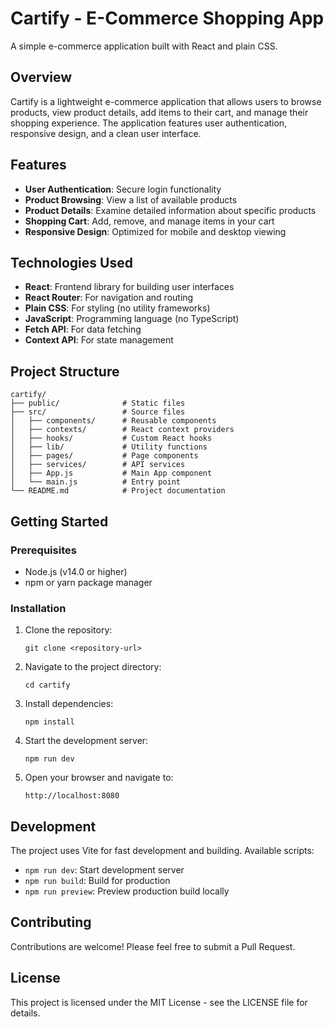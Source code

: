 
# Cartify - E-Commerce Shopping App

A simple e-commerce application built with React and plain CSS.

## Overview

Cartify is a lightweight e-commerce application that allows users to browse products, view product details, add items to their cart, and manage their shopping experience. The application features user authentication, responsive design, and a clean user interface.

## Features

- **User Authentication**: Secure login functionality
- **Product Browsing**: View a list of available products
- **Product Details**: Examine detailed information about specific products
- **Shopping Cart**: Add, remove, and manage items in your cart
- **Responsive Design**: Optimized for mobile and desktop viewing

## Technologies Used

- **React**: Frontend library for building user interfaces
- **React Router**: For navigation and routing
- **Plain CSS**: For styling (no utility frameworks)
- **JavaScript**: Programming language (no TypeScript)
- **Fetch API**: For data fetching
- **Context API**: For state management

## Project Structure

```
cartify/
├── public/              # Static files
├── src/                 # Source files
│   ├── components/      # Reusable components
│   ├── contexts/        # React context providers
│   ├── hooks/           # Custom React hooks
│   ├── lib/             # Utility functions
│   ├── pages/           # Page components
│   ├── services/        # API services
│   ├── App.js           # Main App component
│   └── main.js          # Entry point
└── README.md            # Project documentation
```

## Getting Started

### Prerequisites

- Node.js (v14.0 or higher)
- npm or yarn package manager

### Installation

1. Clone the repository:
   ```
   git clone <repository-url>
   ```

2. Navigate to the project directory:
   ```
   cd cartify
   ```

3. Install dependencies:
   ```
   npm install
   ```

4. Start the development server:
   ```
   npm run dev
   ```

5. Open your browser and navigate to:
   ```
   http://localhost:8080
   ```

## Development

The project uses Vite for fast development and building. Available scripts:

- `npm run dev`: Start development server
- `npm run build`: Build for production
- `npm run preview`: Preview production build locally

## Contributing

Contributions are welcome! Please feel free to submit a Pull Request.

## License

This project is licensed under the MIT License - see the LICENSE file for details.

